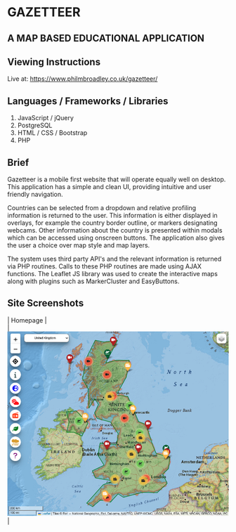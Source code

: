 # GAZETTEER

## A MAP BASED EDUCATIONAL APPLICATION

## Viewing Instructions

Live at: https://www.philmbroadley.co.uk/gazetteer/

## Languages / Frameworks / Libraries

1. JavaScript / jQuery
2. PostgreSQL
3. HTML / CSS / Bootstrap
4. PHP

## Brief

Gazetteer is a mobile first website that will operate equally well on desktop. This application has a simple and clean UI, providing intuitive and user friendly navigation.

Countries can be selected from a dropdown and relative profiling information is returned to the user. This information is either displayed in overlays, for example the country border outline, or markers designating webcams. Other information about the country is presented within modals which can be accessed using onscreen buttons. The application also gives the user a choice over map style and map layers.

The system uses third party API's and the relevant information is returned via PHP routines. Calls to these PHP routines are made using AJAX functions. The Leaflet JS library was used to create the interactive maps along with plugins such as MarkerCluster and EasyButtons.


## Site Screenshots

|                               Homepage                                |                       
|  ![Alt text](images/screenshots/landing_page.png?raw=true "Optional Title")   | 

